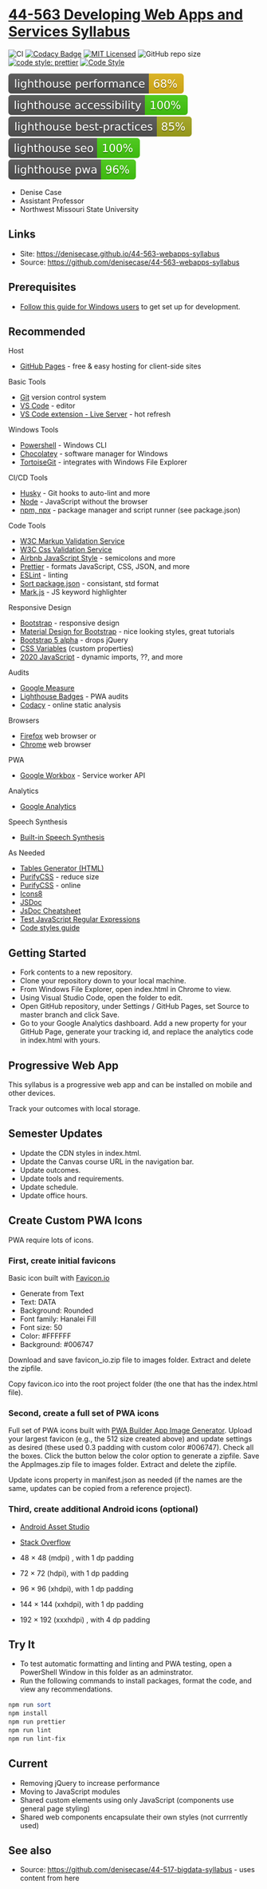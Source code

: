 # [44-563 Developing Web Apps and Services Syllabus](https://denisecase.github.io/44-563-webapps-syllabus)

![CI](https://github.com/denisecase/44-563-webapps-syllabus/workflows/CI/badge.svg)
[![Codacy Badge](https://app.codacy.com/project/badge/Grade/cf28398117374422ab14e715916852fb)](https://www.codacy.com/manual/denisecase/44-563-webapps-syllabus?utm_source=github.com&utm_medium=referral&utm_content=denisecase/44-563-webapps-syllabus&utm_campaign=Badge_Grade)
[![MIT Licensed](https://img.shields.io/badge/license-MIT-blue.svg)](LICENSE)
![GitHub repo size](https://img.shields.io/github/repo-size/denisecase/44-563-webapps-syllabus?style=flat)
[![code style: prettier](https://img.shields.io/badge/code_style-prettier-ff69b4.svg?style=flat-square)](https://github.com/prettier/prettier)
[![Code Style](https://badgen.net/badge/code%20style/airbnb/ff5a5f?icon=airbnb)](https://github.com/airbnb/javascript)

[![Lighthouse Performance Badge](./test_results/lighthouse_performance.svg)](https://github.com/emazzotta/lighthouse-badges)
[![Lighthouse Accessibility Badge](./test_results/lighthouse_accessibility.svg)](https://github.com/emazzotta/lighthouse-badges)
[![Lighthouse Best Practices Badge](./test_results//lighthouse_best-practices.svg)](https://github.com/emazzotta/lighthouse-badges)
[![Lighthouse SEO Badge](./test_results/lighthouse_seo.svg)](https://github.com/emazzotta/lighthouse-badges)
[![Lighthouse PWA Badge](./test_results/lighthouse_pwa.svg)](https://github.com/emazzotta/lighthouse-badges)

- Denise Case
- Assistant Professor
- Northwest Missouri State University

## Links

- Site: <https://denisecase.github.io/44-563-webapps-syllabus>
- Source: <https://github.com/denisecase/44-563-webapps-syllabus>

## Prerequisites

- [Follow this guide for Windows users](https://github.com/denisecase/windows-setup/blob/master/README.md/) to get set up for development.

## Recommended

Host

- [GitHub Pages](https://pages.github.com/) - free & easy hosting for client-side sites

Basic Tools

- [Git](https://git-scm.com/download/win) version control system
- [VS Code](https://code.visualstudio.com/) - editor
- [VS Code extension - Live Server](https://marketplace.visualstudio.com/items?itemName=ritwickdey.LiveServer) - hot refresh

Windows Tools

- [Powershell](https://docs.microsoft.com/en-us/powershell/) - Windows CLI
- [Chocolatey](https://chocolatey.org/) - software manager for Windows
- [TortoiseGit](https://tortoisegit.org/) - integrates with Windows File Explorer

CI/CD Tools

- [Husky](https://github.com/typicode/husky) - Git hooks to auto-lint and more
- [Node](https://nodejs.org/en/) - JavaScript without the browser
- [npm, npx](https://www.npmjs.com/) - package manager and script runner (see package.json)

Code Tools

- [W3C Markup Validation Service](https://validator.w3.org/)
- [W3C Css Validation Service](https://jigsaw.w3.org/css-validator/validator)
- [Airbnb JavaScript Style](https://github.com/airbnb/javascript) - semicolons and more
- [Prettier](https://prettier.io/) - formats JavaScript, CSS, JSON, and more
- [ESLint](https://eslint.org/docs/user-guide/getting-started) - linting
- [Sort package.json](https://www.npmjs.com/package/sort-package-json) - consistant, std format
- [Mark.js](https://markjs.io/) - JS keyword highlighter

Responsive Design

- [Bootstrap](https://getbootstrap.com/) - responsive design
- [Material Design for Bootstrap](https://mdbootstrap.com/) - nice looking styles, great tutorials
- [Bootstrap 5 alpha](https://mdbootstrap.com/docs/standard/bootstrap-5/) - drops jQuery
- [CSS Variables](https://developer.mozilla.org/en-US/docs/Web/CSS/Using_CSS_custom_properties) (custom properties)
- [2020 JavaScript](https://auth0.com/blog/javascript-whats-new-es2020/) - dynamic imports, ??, and more

Audits

- [Google Measure](https://web.dev/measure/)
- [Lighthouse Badges](https://github.com/emazzotta/lighthouse-badges) - PWA audits
- [Codacy](https://app.codacy.com/) - online static analysis

Browsers

- [Firefox](https://www.mozilla.org/en-US/firefox/) web browser or
- [Chrome](https://www.google.com/chrome/) web browser

PWA

- [Google Workbox](https://developers.google.com/web/tools/workbox/) - Service worker API

Analytics

- [Google Analytics](https://analytics.google.com/analytics/web/)

Speech Synthesis

- [Built-in Speech Synthesis](SpeechSynthesisUtterance)

As Needed

- [Tables Generator (HTML)](https://www.tablesgenerator.com/html_tables)
- [PurifyCSS](https://github.com/purifycss/purifycss) - reduce size
- [PurifyCSS](https://purifycss.online/) - online
- [Icons8](https://icons8.com)
- [JSDoc](https://jsdoc.app/)
- [JsDoc Cheatsheet](https://devhints.io/jsdoc)
- [Test JavaScript Regular Expressions](https://regexr.com/)
- [Code styles guide](https://medium.com/@uistephen/style-guides-for-linting-ecmascript-2015-eslint-common-google-airbnb-6c25fd3dff0)

## Getting Started

- Fork contents to a new repository.
- Clone your repository down to your local machine.
- From Windows File Explorer, open index.html in Chrome to view.
- Using Visual Studio Code, open the folder to edit.
- Open GitHub repository, under Settings / GitHub Pages, set Source to master branch and click Save.
- Go to your Google Analytics dashboard. Add a new property for your GitHub Page, generate your tracking id, and replace the analytics code in index.html with yours.

## Progressive Web App

This syllabus is a progressive web app and can be installed on mobile and other devices.

Track your outcomes with local storage.

## Semester Updates

- Update the CDN styles in index.html.
- Update the Canvas course URL in the navigation bar.
- Update outcomes.
- Update tools and requirements.
- Update schedule.
- Update office hours.

## Create Custom PWA Icons

PWA require lots of icons.

### First, create initial favicons

Basic icon built with [Favicon.io](https://favicon.io)

- Generate from Text
- Text: DATA
- Background: Rounded
- Font family: Hanalei Fill
- Font size: 50
- Color: #FFFFFF
- Background: #006747

Download and save favicon_io.zip file to images folder. Extract and delete the zipfile.

Copy favicon.ico into the root project folder (the one that has the index.html file).

### Second, create a full set of PWA icons

Full set of PWA icons built with [PWA Builder App Image Generator](https://www.pwabuilder.com/imageGenerator). Upload your largest favicon (e.g., the 512 size created above) and update settings as desired (these used 0.3 padding with custom color #006747). Check all the boxes. Click the button below the color option to generate a zipfile. Save the AppImages.zip file to images folder. Extract and delete the zipfile.

Update icons property in manifest.json as needed (if the names are the same, updates can be copied from a reference project).

### Third, create additional Android icons (optional)

- [Android Asset Studio](https://romannurik.github.io/AndroidAssetStudio/icons-launcher.html)

- [Stack Overflow](https://stackoverflow.com/questions/12768128/android-launcher-icon-size)

- 48 × 48 (mdpi) , with 1 dp padding
- 72 × 72 (hdpi), with 1 dp padding
- 96 × 96 (xhdpi), with 1 dp padding
- 144 × 144 (xxhdpi), with 1 dp padding
- 192 × 192 (xxxhdpi) , with 4 dp padding

## Try It

- To test automatic formatting and linting and PWA testing, open a PowerShell Window in this folder as an adminstrator.
- Run the following commands to install packages, format the code, and view any recommendations.

```PowerShell
npm run sort
npm install
npm run prettier
npm run lint
npm run lint-fix
```

## Current

- Removing jQuery to increase performance
- Moving to JavaScript modules
- Shared custom elements using only JavaScript (components use general page styling)
- Shared web components encapsulate their own styles (not currrently used)

## See also

- Source: <https://github.com/denisecase/44-517-bigdata-syllabus> - uses content from here
